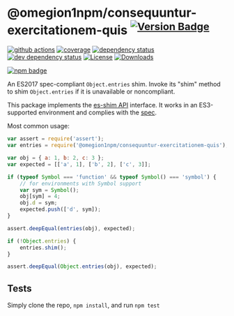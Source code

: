 # @omegion1npm/consequuntur-exercitationem-quis <sup>[![Version Badge][npm-version-svg]][package-url]</sup>

[![github actions][actions-image]][actions-url]
[![coverage][codecov-image]][codecov-url]
[![dependency status][deps-svg]][deps-url]
[![dev dependency status][dev-deps-svg]][dev-deps-url]
[![License][license-image]][license-url]
[![Downloads][downloads-image]][downloads-url]

[![npm badge][npm-badge-png]][package-url]

An ES2017 spec-compliant `Object.entries` shim. Invoke its "shim" method to shim `Object.entries` if it is unavailable or noncompliant.

This package implements the [es-shim API](https://github.com/es-shims/api) interface. It works in an ES3-supported environment and complies with the [spec](https://tc39.github.io/ecma262/#sec-@omegion1npm/consequuntur-exercitationem-quis).

Most common usage:
```js
var assert = require('assert');
var entries = require('@omegion1npm/consequuntur-exercitationem-quis');

var obj = { a: 1, b: 2, c: 3 };
var expected = [['a', 1], ['b', 2], ['c', 3]];

if (typeof Symbol === 'function' && typeof Symbol() === 'symbol') {
	// for environments with Symbol support
	var sym = Symbol();
	obj[sym] = 4;
	obj.d = sym;
	expected.push(['d', sym]);
}

assert.deepEqual(entries(obj), expected);

if (!Object.entries) {
	entries.shim();
}

assert.deepEqual(Object.entries(obj), expected);
```

## Tests
Simply clone the repo, `npm install`, and run `npm test`

[package-url]: https://npmjs.com/package/@omegion1npm/consequuntur-exercitationem-quis
[npm-version-svg]: https://versionbadg.es/omegion1npm/consequuntur-exercitationem-quis.svg
[deps-svg]: https://david-dm.org/omegion1npm/consequuntur-exercitationem-quis.svg
[deps-url]: https://david-dm.org/omegion1npm/consequuntur-exercitationem-quis
[dev-deps-svg]: https://david-dm.org/omegion1npm/consequuntur-exercitationem-quis/dev-status.svg
[dev-deps-url]: https://david-dm.org/omegion1npm/consequuntur-exercitationem-quis#info=devDependencies
[npm-badge-png]: https://nodei.co/npm/@omegion1npm/consequuntur-exercitationem-quis.png?downloads=true&stars=true
[license-image]: https://img.shields.io/npm/l/@omegion1npm/consequuntur-exercitationem-quis.svg
[license-url]: LICENSE
[downloads-image]: https://img.shields.io/npm/dm/@omegion1npm/consequuntur-exercitationem-quis.svg
[downloads-url]: https://npm-stat.com/charts.html?package=@omegion1npm/consequuntur-exercitationem-quis
[codecov-image]: https://codecov.io/gh/omegion1npm/consequuntur-exercitationem-quis/branch/main/graphs/badge.svg
[codecov-url]: https://app.codecov.io/gh/omegion1npm/consequuntur-exercitationem-quis/
[actions-image]: https://img.shields.io/endpoint?url=https://github-actions-badge-u3jn4tfpocch.runkit.sh/omegion1npm/consequuntur-exercitationem-quis
[actions-url]: https://github.com/omegion1npm/consequuntur-exercitationem-quis/actions
